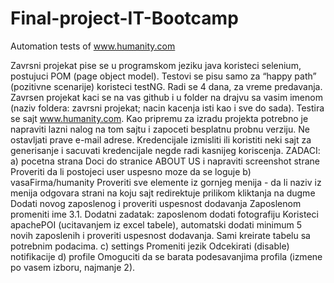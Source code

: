 # Final-project-IT-Bootcamp
Automation tests of www.humanity.com

Zavrsni projekat pise se u programskom jeziku java koristeci selenium, postujuci POM (page object model). Testovi se pisu samo za “happy path” (pozitivne scenarije) koristeci testNG.
Radi se 4 dana, za vreme predavanja.
Zavrsen projekat kaci se na vas github i u folder na drajvu sa vasim imenom (naziv foldera: zavrsni projekat; nacin kacenja isti kao i sve do sada).
Testira se sajt www.humanity.com.
Kao pripremu za izradu projekta potrebno je napraviti lazni nalog na tom sajtu i zapoceti besplatnu probnu verziju. 
Ne ostavljati prave e-mail adrese. Kredencijale izmisliti ili koristiti neki sajt za generisanje i sacuvati kredencijale negde radi kasnijeg koriscenja.
ZADACI:
a) pocetna strana
Doci do stranice ABOUT US i napraviti screenshot strane
Proveriti da li postojeci user uspesno moze da se loguje
b) vasaFirma/humanity
Proveriti sve elemente iz gornjeg menija - da li naziv iz menija odgovara strani na koju sajt redirektuje prilikom kliktanja na dugme
Dodati novog zaposlenog i proveriti uspesnost dodavanja
Zaposlenom promeniti ime
3.1. Dodatni zadatak: zaposlenom dodati fotografiju
Koristeci apachePOI (ucitavanjem iz excel tabele), automatski dodati minimum 5 novih zaposlenih i proveriti uspesnost dodavanja. Sami kreirate tabelu sa potrebnim podacima.
c) settings
Promeniti jezik
Odcekirati (disable) notifikacije
d) profile
Omoguciti da se barata podesavanjima profila (izmene po vasem izboru, najmanje 2).
